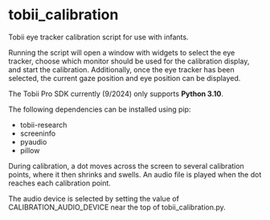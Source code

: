# tobii_calibration
Tobii eye tracker calibration script for use with infants.

Running the script will open a window with widgets to select the eye tracker, choose which monitor should be used
for the calibration display, and start the calibration.  Additionally, once the eye tracker has been selected, the
current gaze position and eye position can be displayed.

The Tobii Pro SDK currently (9/2024) only supports **Python 3.10**.  

The following dependencies can be installed using pip:
* tobii-research
* screeninfo
* pyaudio
* pillow

During calibration, a dot moves across the screen to several calibration points, where it then shrinks and swells.  An
audio file is played when the dot reaches each calibration point.

The audio device is selected by setting the value of CALIBRATION_AUDIO_DEVICE near the top of tobii_calibration.py.


